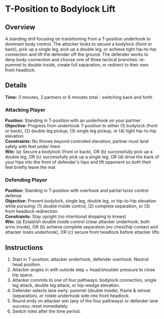 # T-Position to Bodylock Lift

## Overview
A standing drill focusing on transitioning from a T-position underhook to dominant body control. The attacker looks to secure a bodylock (front or back), pick up a single leg, pick up a double leg, or achieve tight hip-to-hip connection and lift the defender off the ground. The defender works to deny body connection and choose one of three tactical branches: re-pummel to double inside, create full separation, or redirect to their own front headlock.

## Details
**Time:** 3 minutes, 2 partners or 6 minutes total - switching back and forth  

### Attacking Player
**Position:** Standing in T-position with an underhook on your partner  
**Objective:** Progress from underhook T-position to either (1) bodylock (front or back), (2) double leg pickup, (3) single leg pickup, or (4) tight hip-to-hip elevation  
**Constraints:** No throws beyond controlled elevation; partner must land safely with feet under them  
**Win:** (a) Secure a bodylock (front or back), OR (b) successfully pick up a double leg, OR (c) successfully pick up a single leg, OR (d) drive the back of your hips into the front of defender's hips and lift opponent so both their feet briefly leave the mat

### Defending Player
**Position:** Standing in T-position with overhook and partial torso control defense  
**Objective:** Prevent bodylock, single leg, double leg, or hip-to-hip elevation while pursuing: (1) double inside control, (2) complete separation, or (3) front headlock redirection  
**Constraints:** Stay upright (no intentional dropping to knees)  
**Win:** (a) Establish double inside control (clear attacker underhook; both arms inside), OR (b) achieve complete separation (no chest/hip contact and attacker loses underhook), OR (c) secure front headlock before attacker lifts

## Instructions
1. Start in T-position: attacker underhook, defender overhook. Neutral head position.
2. Attacker angles in with outside step + head/shoulder pressure to close hip space.
3. Attacker commits to one of four pathways: bodylock connection, single leg attack, double leg attack, or hip-wedge elevation.
4. Defender selects lane early: pummel (double inside), frame & retreat (separation), or rotate underhook side into front headlock.
5. Round ends on attacker win (any of the four pathways) or defender lane success; reset immediately.
6. Switch roles after the time period.